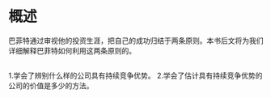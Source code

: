 # 概述
巴菲特通过审视他的投资生涯，把自己的成功归结于两条原则。本书后文将为我们详细解释巴菲特如何利用这两条原则的。

## 
1.学会了辨别什么样的公司具有持续竞争优势。
2.学会了估计具有持续竞争优势的公司的价值是多少的方法。